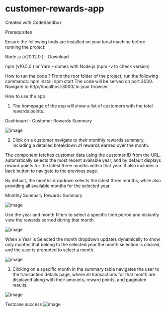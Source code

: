 # customer-rewards-app
Created with CodeSandbox

Prerequisites

Ensure the following tools are installed on your local machine before running the project:

Node.js (v20.12.0 ) – Download

npm (v10.5.0 ) or Yarn – comes with Node.js (npm -v to check version)

How to run the code ? 
From the root folder of the project, run the following commands:
npm install
npm start The code will be served on port 3000. Navigate to http://localhost:3000/ in your browser.

How to use the app

1. The homepage of the app will show a list of customers with the total rewards points.

 Dashboard - Customer Rewards Summary

![image](https://github.com/user-attachments/assets/7cc31e98-2d1c-40e9-941c-1adba023031d)

2. Click on a customer navigate to their monthly rewards summary, including a detailed breakdown of rewards earned over the month.

The component fetches customer data using the customer ID from the URL, automatically selects the most recent available year, and by default displays reward points for the latest three months within that year. It also includes a back button to navigate to the previous page.

By default, the months dropdown selects the latest three months, while also providing all available months for the selected year.
 
 Monthly Summary Rewards Summary
 
![image](https://github.com/user-attachments/assets/a5afb92a-fab0-46bf-9f7d-118c6fb0024d)

Use the year and month filters to select a specific time period and instantly view the rewards earned during that month.

![image](https://github.com/user-attachments/assets/5f403c48-a09f-4c5a-8ab8-a4e0a9b67aef)

When a Year is Selected the month dropdown updates dynamically to show only months that belong to the selected year.the month selection is cleared, and the user is prompted to select a month.

![image](https://github.com/user-attachments/assets/5d2cdfa6-a6e1-4404-b675-3ebe544d9055)



3. Clicking on a specific month in the summary table navigates the user to the transaction details page, where all transactions for that month are displayed along with their amounts, reward points, and paginated results.

![image](https://github.com/user-attachments/assets/3b05a86d-9d9d-4113-bea4-d688f61a9023)

Testcase success
![image](https://github.com/user-attachments/assets/92e7d697-6e82-42d2-95cb-2bf5eee5bacb)




